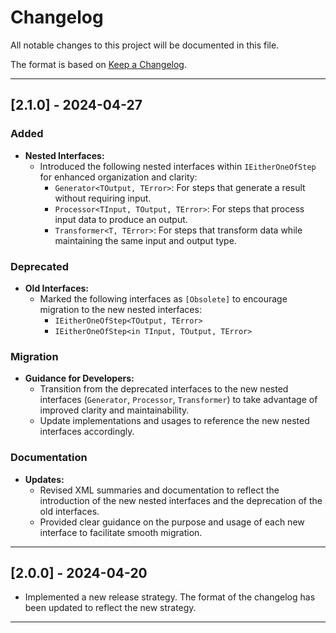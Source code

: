 # Changelog

All notable changes to this project will be documented in this file.

The format is based on [Keep a Changelog](https://keepachangelog.com/en/1.0.0/).

---

## [2.1.0] - 2024-04-27

### Added

- **Nested Interfaces:**
    - Introduced the following nested interfaces within `IEitherOneOfStep` for enhanced organization and clarity:
        - `Generator<TOutput, TError>`: For steps that generate a result without requiring input.
        - `Processor<TInput, TOutput, TError>`: For steps that process input data to produce an output.
        - `Transformer<T, TError>`: For steps that transform data while maintaining the same input and output type.

### Deprecated

- **Old Interfaces:**
    - Marked the following interfaces as `[Obsolete]` to encourage migration to the new nested interfaces:
        - `IEitherOneOfStep<TOutput, TError>`
        - `IEitherOneOfStep<in TInput, TOutput, TError>`

### Migration

- **Guidance for Developers:**
    - Transition from the deprecated interfaces to the new nested interfaces (`Generator`, `Processor`, `Transformer`)
      to take advantage of improved clarity and maintainability.
    - Update implementations and usages to reference the new nested interfaces accordingly.

### Documentation

- **Updates:**
    - Revised XML summaries and documentation to reflect the introduction of the new nested interfaces and the
      deprecation of the old interfaces.
    - Provided clear guidance on the purpose and usage of each new interface to facilitate smooth migration.

---

## [2.0.0] - 2024-04-20

- Implemented a new release strategy. The format of the changelog has been updated to reflect the new strategy.

---